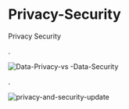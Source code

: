 # Privacy-Security
Privacy Security

.

![Data-Privacy-vs -Data-Security](https://user-images.githubusercontent.com/55116927/187591628-81ae94af-797e-4e41-8f34-fbbe44d2a2ea.png)


.

![privacy-and-security-update](https://user-images.githubusercontent.com/55116927/187591668-bb64353a-c16a-451d-aea5-271e71e9f520.jpg)
